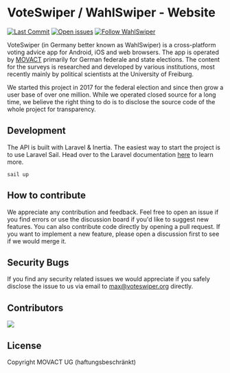 # VoteSwiper / WahlSwiper - Website

[![Last Commit](https://img.shields.io/github/last-commit/movact/voteswiper-api)](https://github.com/MOVACT/voteswiper-api/commits) [![Open issues](https://img.shields.io/github/issues/movact/voteswiper-api)](https://github.com/MOVACT/voteswiper-api/issues) [![Follow WahlSwiper](https://img.shields.io/twitter/follow/wahlswiper)](https://www.twitter.com/wahlswiper)

VoteSwiper (in Germany better known as WahlSwiper) is a cross-platform voting advice app for Android, iOS and web browsers. The app is operated by [MOVACT](https://www.movact.de) primarily for German federale and state elections. The content for the surveys is researched and developed by various institutions, most recently mainly by political scientists at the University of Freiburg.

We started this project in 2017 for the federal election and since then grow a user base of over one million. While we operated closed source for a long time, we believe the right thing to do is to disclose the source code of the whole project for transparency.

## Development

The API is built with Laravel & Inertia. The easiest way to start the project is to use Laravel Sail. Head over to the Laravel documentation [here](https://laravel.com/docs/8.x/sail) to learn more.

```console
sail up
```

## How to contribute

We appreciate any contribution and feedback. Feel free to open an issue if you find errors or use the discussion board if you'd like to suggest new features. You can also contribute code directly by opening a pull request. If you want to implement a new feature, please open a discussion first to see if we would merge it.

## Security Bugs

If you find any security related issues we would appreciate if you safely disclose the issue to us via email to [max@voteswiper.org](mailto:max@voteswiper.org) directly.

## Contributors

[![](https://github.com/mxmtsk.png?size=50)](https://github.com/mxmtsk)

## License

Copyright MOVACT UG (haftungsbeschränkt)
